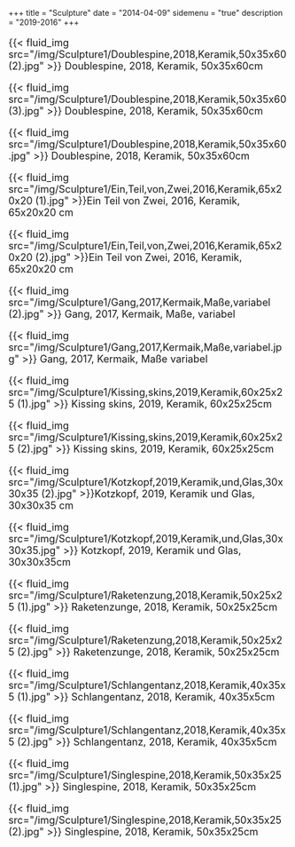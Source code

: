 +++
title = "Sculpture"
date = "2014-04-09"
sidemenu = "true"
description = "2019-2016"
+++
<font size="4">

<p>
{{< fluid_img src="/img/Sculpture1/Doublespine,2018,Keramik,50x35x60 (2).jpg" >}}
Doublespine, 2018, Keramik, 50x35x60cm</p>

<p>
{{< fluid_img src="/img/Sculpture1/Doublespine,2018,Keramik,50x35x60 (3).jpg" >}}
Doublespine, 2018, Keramik, 50x35x60cm</p>

<p>
{{< fluid_img src="/img/Sculpture1/Doublespine,2018,Keramik,50x35x60.jpg" >}}
Doublespine, 2018, Keramik, 50x35x60cm</p>

<p>
{{< fluid_img src="/img/Sculpture1/Ein,Teil,von,Zwei,2016,Keramik,65x20x20 (1).jpg" >}}Ein Teil von Zwei, 2016, Keramik, 65x20x20
cm</p>

<p>
{{< fluid_img src="/img/Sculpture1/Ein,Teil,von,Zwei,2016,Keramik,65x20x20 (2).jpg" >}}Ein Teil von Zwei, 2016, Keramik, 65x20x20
cm</p>

<p>
{{< fluid_img src="/img/Sculpture1/Gang,2017,Kermaik,Maße,variabel (2).jpg" >}}
Gang, 2017, Kermaik, Maße, variabel</p>

<p>
{{< fluid_img src="/img/Sculpture1/Gang,2017,Kermaik,Maße,variabel.jpg" >}}
Gang, 2017, Kermaik, Maße variabel</p>

<p>
{{< fluid_img src="/img/Sculpture1/Kissing,skins,2019,Keramik,60x25x25 (1).jpg" >}}
Kissing skins, 2019, Keramik, 60x25x25cm</p>

<p>
{{< fluid_img src="/img/Sculpture1/Kissing,skins,2019,Keramik,60x25x25 (2).jpg" >}}
Kissing skins, 2019, Keramik, 60x25x25cm</p>

<p>
{{< fluid_img src="/img/Sculpture1/Kotzkopf,2019,Keramik,und,Glas,30x30x35 (2).jpg" >}}Kotzkopf, 2019, Keramik und Glas, 30x30x35
cm</p>

<p>
{{< fluid_img src="/img/Sculpture1/Kotzkopf,2019,Keramik,und,Glas,30x30x35.jpg" >}}
Kotzkopf, 2019, Keramik und Glas, 30x30x35cm</p>

<p>
{{< fluid_img src="/img/Sculpture1/Raketenzung,2018,Keramik,50x25x25 (1).jpg" >}}
Raketenzunge, 2018, Keramik, 50x25x25cm</p>

<p>
{{< fluid_img src="/img/Sculpture1/Raketenzung,2018,Keramik,50x25x25 (2).jpg" >}}
Raketenzunge, 2018, Keramik, 50x25x25cm</p>

<p>
{{< fluid_img src="/img/Sculpture1/Schlangentanz,2018,Keramik,40x35x5 (1).jpg" >}}
Schlangentanz, 2018, Keramik, 40x35x5cm</p>

<p>
{{< fluid_img src="/img/Sculpture1/Schlangentanz,2018,Keramik,40x35x5 (2).jpg" >}}
Schlangentanz, 2018, Keramik, 40x35x5cm</p>

<p>
{{< fluid_img src="/img/Sculpture1/Singlespine,2018,Keramik,50x35x25 (1).jpg" >}}
Singlespine, 2018, Keramik, 50x35x25cm</p>

<p>
{{< fluid_img src="/img/Sculpture1/Singlespine,2018,Keramik,50x35x25 (2).jpg" >}}
Singlespine, 2018, Keramik, 50x35x25cm</p>

</font>

